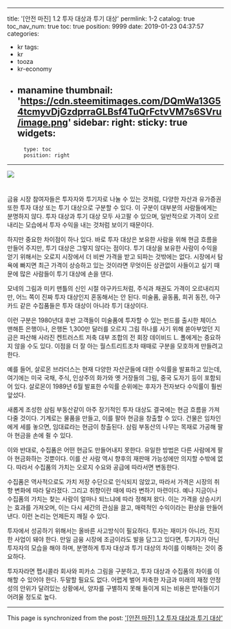 
---
title: '[안전 마진] 1.2 투자 대상과 투기 대상'
permlink: 1-2
catalog: true
toc_nav_num: true
toc: true
position: 9999
date: 2019-01-23 04:37:57
categories:
- kr
tags:
- kr
- tooza
- kr-economy
- manamine
thumbnail: 'https://cdn.steemitimages.com/DQmWa13G54tcmyvDjGzdprraGLBsf4TuQrFctvVM7s6SVru/image.png'
sidebar:
    right:
        sticky: true
widgets:
    -
        type: toc
        position: right
---


![](https://cdn.steemitimages.com/DQmWa13G54tcmyvDjGzdprraGLBsf4TuQrFctvVM7s6SVru/image.png)
#
금융 시장 참여자들은 투자자와 투기자로 나눌 수 있는 것처럼, 다양한 자산과 유가증권 또한 투자 대상 또는 투기 대상으로 구분할 수 있다. 이 구분이 대부분의 사람들에게는 분명하지 않다. 투자 대상과 투기 대상 모두 사고팔 수 있으며, 일반적으로 가격이 오르내리는 모습에서 투자 수익을 내는 것처럼 보이기 때문이다.

​하지만 중요한 차이점이 하나 있다. 바로 투자 대상은 보유한 사람을 위해 현금 흐름을 만들어 주지만, 투기 대상은 그렇지 않다는 점이다. 투기 대상을 보유한 사람이 수익을 얻기 위해서는 오로지 시장에서 더 비싼 가격을 받고 되파는 것밖에는 없다. 시장에서 탐욕에 빠지면 최근 가격이 상승하고 있는 것이라면 무엇이든 상관없이 사들이고 싶기 때문에 많은 사람들이 투기 대상에 손을 댄다.

​모네의 그림과 미키 맨틀의 신인 시절 야구카드처럼, 주식과 채권도 가격이 오르내리지만, 어느 쪽이 진짜 투자 대상인지 혼동해서는 안 된다. 미술품, 골동품, 희귀 동전, 야구카드 같은 수집품들은 투자 대상이 아니라 투기 대상이다.

​이런 구분은 1980년대 후반 고객들이 미술품에 투자할 수 있는 펀드를 출시한 체이스 맨해튼 은행이나, 은행돈 1,300만 달러를 오르지 그림 하나를 사기 위해 쏟아부었던 지금은 파산해 사라진 켄트러스트 저축 대부 조합의 전 회장 데이비드 L. 폴에게는 중요하지 않을 수도 있다. 이점을 더 잘 아는 월스트리트조차 때때로 구분을 모호하게 만들려고 한다.

​예를 들어, 살로몬 브라더스는 현재 다양한 자산군들에 대한 수익률을 발표하고 있는데, 여기에는 미국 국채, 주식, 인상주의 화가와 옛 거장들의 그림, 중국 도자기 등이 포함되어 있다. 살로몬이 1989년 6월 발표한 수익률 순위에는 후자가 전자보다 수익률이 훨씬 앞섰다.

​새롭게 조성한 삼림 부동산같이 아주 장기적인 투자 대상도 결국에는 현금 흐름을 가져다줄 것이다. 기계로는 물품을 만들고, 이를 팔아 현금을 창출할 수 있다. 건물은 임차인에게 세를 놓으면, 임대료라는 현금이 창출된다. 삼림 부동산의 나무는 목재로 가공해 팔아 현금을 손에 쥘 수 있다.

​이와 반대로, 수집품은 어떤 현금도 만들어내지 못한다. 유일한 방법은 다른 사람에게 팔아 현금화하는 것뿐이다. 이를 산 사람 역시 향후의 재판매 가능성에만 의지할 수밖에 없다. 따라서 수집품의 가치는 오로지 수요와 공급에 따라서면 변동한다.

​수집품은 역사적으로도 가치 저장 수단으로 인식되지 않았고, 따라서 가격은 시장의 취향 변화에 따라 달라졌다. 그리고 취향이란 때에 따라 변하기 마련이다. 예나 지금이나 수집품의 가치는 찾는 사람이 얼마나 되느냐에 따라 정해져 왔다. 이는 가격을 상승시키는 효과를 가져오며, 이는 다시 세간의 관심을 끌고, 매력적인 수익이라는 환상을 만들어낸다. 이런 논리는 언제든지 깨질 수 있다.

투자에서 성공하기 위해서는 올바른 사고방식이 필요하다. 투자는 재미가 아니라, 진지한 사업이 돼야 한다. 만일 금융 시장에 조금이라도 발을 담그고 있다면, 투기자가 아닌 투자자의 모습을 해야 하며, 분명하게 투자 대상과 투기 대상의 차이를 이해하는 것이 중요하다.

투자자라면 펩시콜라 회사와 피카소 그림을 구분하고, 투자 대상과 수집품의 차이를 이해할 수 있어야 한다. 두말할 필요도 없다. 어렵게 벌어 저축한 자금과 미래의 재정 안정성의 안위가 달려있는 상황에서, 양자를 구별하지 못해 들이게 되는 비용은 받아들이기 어려울 정도로 높다.

- - -

This page is synchronized from the post: ['[안전 마진] 1.2 투자 대상과 투기 대상'](https://steemit.com/@pius.pius/1-2)
